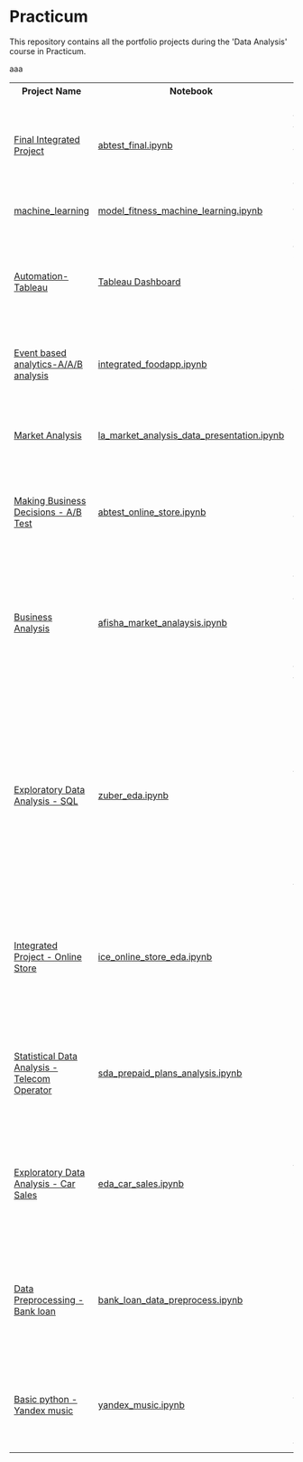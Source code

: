 # Practicum
  This repository contains all the portfolio projects during the 'Data Analysis' course in Practicum.  
  <table>
  <th>Project Name</th><th>Notebook</th><th>Description</th><th>Dependencies</th><th>Sprint</th>
   <tr>
  <td><a href="ab_test_online_store/README.md">Final Integrated Project</a></td><td><a href="ab_test_online_store/abtest_final.ipynb">abtest_final.ipynb</a></td><td>See if the A/B test data taken according to the technical requirements and analyse the result </td><td>Pandas,Numpy,Scipy</td><td>13</td>
  </tr>
  <tr>
  <td><a href="machine_learning/README.md">machine_learning</a></td><td><a href="machine_learning/model_fitness_machine_learning.ipynb">model_fitness_machine_learning.ipynb</a></td>aaa<td>Build a model to predict user churn</td><td>Pandas,Numpy,matplotlib,seaborn,sklearn</td><td>12</td>
  </tr>
 
   <tr>
  <td><a href="tableau/README.md">Automation-Tableau</a></td>
  <td><a href="https://public.tableau.com/app/profile/reva2566/viz/trending_youtube_16514509215520/Dashboard1?publish=yes">Tableau Dashboard</a></td>      <td>Analyze trending videos on YouTube to determine what content deserves marketing attention</td><td>Tableau</td><td>11</td>
    </tr>
   <tr>
  <td><a href="ab_test/Readme.md">Event based analytics-A/A/B analysis</a></td><td><a href="ab_test/integrated_foodapp.ipynb">integrated_foodapp.ipynb</a></td><td>Study the sales funnel and then the results of A/A/B test</td><td>Pandas,Numpy,matplotlib,seaborn,plotle,scipy</td><td>10</td>
  </tr>
  <tr>
  <td><a href="market_analysis/README.md">Market Analysis</a></td><td><a href="market_analysis/la_market_analysis_data_presentation.ipynb">la_market_analysis_data_presentation.ipynb</a></td><td>Prepare some market research on open-source data on restaurants in LA.</td><td>Pandas,numpy,matplotlib,seaborn,plotly</td><td>9</td>
  </tr>
  <tr>
  <td><a href="business_analysis_ab_test/README.md">Making Business Decisions - A/B Test</a></td><td><a href="business_analysis_ab_test/abtest_online_store.ipynb">abtest_online_store.ipynb</a></td><td>Prioritize the hypotheses , launch an A/B test, and analyze the results.</td><td>pandas,numpy,matplotlib</td><td>8</td>
  </tr>
   <tr>
  <td><a href="business_analysis/README.md">Business Analysis</a></td><td><a href="business_analysis/afisha_market_analysis.ipynb">afisha_market_analaysis.ipynb</a></td><td>Study how people use the product,when they start to buy,
how much money each customer brings,When they pay off from yandex.afisha</td><td>pandas,numpy,matplotlib,seaborn</td><td>7</td>
  </tr>
     <tr>
  <td><a href="eda/README.md">Exploratory Data Analysis - SQL </a></td><td><a href="eda/zuber_eda.ipynb">zuber_eda.ipynb</a></td><td>Study Passenger preferences and the impact of external factors on rides.Analyze data from competitors and test a hypothesis about the impact of weather on ride frequency.</td><td>pandas,matplotlib,seaborn,scipy</td><td>6</td>
  </tr>
  <tr>
  <td><a href="eda_online_store/README.md">Integrated Project - Online Store </a></td><td><a href="eda_online_store/ice_online_store_eda.ipynb">ice_online_store_eda.ipynb</a></td><td>Identify patterns that determine whether a game succeeds and spot potential winners for advertising campaigns.</td><td>numpy,pandas,matplotlib,scipy</td><td>5</td>
  </tr>
  <tr>
  <td><a href="sda/README.md">Statistical Data Analysis - Telecom Operator </a></td><td><a href="sda/sda_prepaid_plans_analysis.ipynb">sda_prepaid_plans_analysis.ipynb</a></td>
  <td>analyze clients' behavior and determine which prepaid plan brings in more revenue.</td><td>numpy,pandas,matpltlib,scipy</td><td>4</td>
  </tr>
  <tr>
  <td><a href="eda_car_sales/README.md">Exploratory Data Analysis - Car Sales </a></td><td><a href="eda_car_sales/eda_car_sales.ipynb">eda_car_sales.ipynb</a></td><td>Study data collected
over the last few years and determine which factors influence the price of a vehicle.</td><td>pandas,matplotlib</td><td>3</td>
  </tr>
  <tr>
  <td><a href="data_preprocess/README.md">Data Preprocessing - Bank loan</a></td><td><a href="data_preprocess/bank_loan_data_preprocess.ipynb">bank_loan_data_preprocess.ipynb</a></td><td>Find out if a customer’s marital status and number of children have an impact on whether they will default on a loan</td><td>pandas</td><td>2</td>
  </tr>
   <tr>
  <td><a href="basic_python/README.md">Basic python - Yandex music</a></td><td><a href="basic_python/yandex_music.ipynb">yandex_music.ipynb</a></td>
  <td>Study real Yandex.Music data to test the hypotheses and compare user behavior for two cities</td><td>pandas</td><td>1</td>
  </tr>
  </table>
